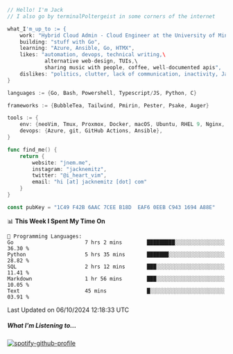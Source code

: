 ```go
// Hello! I'm Jack
// I also go by terminalPoltergeist in some corners of the internet

what_I'm_up_to := {
    work: "Hybrid Cloud Admin - Cloud Engineer at the University of Minnesota",
    building: "stuff with Go",
    learning: "Azure, Ansible, Go, HTMX",
    likes: "automation, devops, technical writing,\
            alternative web-design, TUIs,\
            sharing music with people, coffee, well-documented apis",
    dislikes: "politics, clutter, lack of communication, inactivity, Java",
}

languages := {Go, Bash, Powershell, Typescript/JS, Python, C}

frameworks := {BubbleTea, Tailwind, Pmirin, Pester, Psake, Auger}

tools := {
    env: {neoVim, Tmux, Proxmox, Docker, macOS, Ubuntu, RHEL 9, Nginx, DigitalOcean, Cloudflare},
    devops: {Azure, git, GitHub Actions, Ansible},
}

func find_me() {
    return {
        website: "jnem.me",
        instagram: "jacknemitz",
        twitter: "@i_heart_vim",
        email: "hi [at] jacknemitz [dot] com"
    }
}

const pubKey = "1C49 F42B 6AAC 7CEE B18D  EAF6 0EEB C943 1694 A88E"
```

<!--START_SECTION:waka-->
📊 **This Week I Spent My Time On** 

```text
💬 Programming Languages: 
Go                       7 hrs 2 mins        █████████░░░░░░░░░░░░░░░░   36.30 % 
Python                   5 hrs 35 mins       ███████░░░░░░░░░░░░░░░░░░   28.82 % 
SQL                      2 hrs 12 mins       ███░░░░░░░░░░░░░░░░░░░░░░   11.41 % 
Markdown                 1 hr 56 mins        ███░░░░░░░░░░░░░░░░░░░░░░   10.05 % 
Text                     45 mins             █░░░░░░░░░░░░░░░░░░░░░░░░   03.91 % 
```


 Last Updated on 06/10/2024 12:18:33 UTC
<!--END_SECTION:waka-->

##### What I'm Listening to...

[![spotify-github-profile](https://jnem.me/listening-item?maxAge=2592000)](https://jnem.me/listening)
